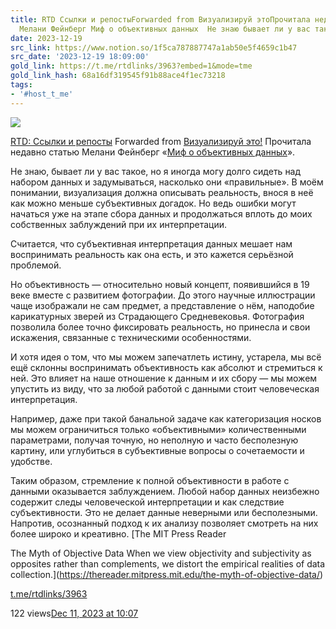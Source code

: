 ```yaml
---
title: RTD Ссылки и репостыForwarded from Визуализируй этоПрочитала недавно статью
  Мелани Фейнберг Миф о объективных данных  Не знаю бывает ли у вас такое но
date: 2023-12-19
src_link: https://www.notion.so/1f5ca787887747a1ab50e5f4659c1b47
src_date: '2023-12-19 18:09:00'
gold_link: https://t.me/rtdlinks/3963?embed=1&mode=tme
gold_link_hash: 68a16df319545f91b88ace4f1ec73218
tags:
- '#host_t_me'
---
```




[*![](https://cdn4.cdn-telegram.org/file/OSP5eSN1Fh5Og4jH5NBxBc3QAzgqHjg8SyCD5TphYcAL91DciL-FdaFVdCUUE21blsgMX6_Euw6qYj0znJomfWcNm0CID6mfmfmqoMLJ15pqsco68PosPtf7kKP_X3OpDin34tBOFtdPMfbHiS9hOsiLuTZmoSV2ngxItKoATygKQt6QSA5vfY7RMnXgFnJ_mVX31etU3BuiWvWTlO0yCCj-cVm-HtfOrveectudQXBX6Xw-hoCfOC3V110Lp6591VwnJtY5SowUdpFWmm3ZSh2_bGQYm-VxafONrOneFzG28g3dnJRNPqM8J5ajxibmoOo6zvCbUHlrt03-GSAmwg.jpg)*](https://t.me/rtdlinks)



[RTD: Ссылки и репосты](https://t.me/rtdlinks)
Forwarded from [Визуализируй это!](https://t.me/visualize_it/95)
Прочитала недавно статью Мелани Фейнберг «[Миф о объективных данных](https://thereader.mitpress.mit.edu/the-myth-of-objective-data)».  
  
Не знаю, бывает ли у вас такое, но я иногда могу долго сидеть над набором данных и задумываться, насколько они «правильные». В моём понимании, визуализация должна описывать реальность, внося в неё как можно меньше субъективных догадок. Но ведь ошибки могут начаться уже на этапе сбора данных и продолжаться вплоть до моих собственных заблуждений при их интерпретации.  
  
Считается, что субъективная интерпретация данных мешает нам воспринимать реальность как она есть, и это кажется серьёзной проблемой.  
  
Но объективность — относительно новый концепт, появившийся в 19 веке вместе с развитием фотографии. До этого научные иллюстрации чаще изображали не сам предмет, а представление о нём, наподобие карикатурных зверей из Страдающего Средневековья. Фотография позволила более точно фиксировать реальность, но принесла и свои искажения, связанные с техническими особенностями.  
  
И хотя идея о том, что мы можем запечатлеть истину, устарела, мы всё ещё склонны воспринимать объективность как абсолют и стремиться к ней. Это влияет на наше отношение к данным и их сбору — мы можем упустить из виду, что за любой работой с данными стоит человеческая интерпретация.  
  
Например, даже при такой банальной задаче как категоризация носков мы можем ограничиться только «объективными» количественными параметрами, получая точную, но неполную и часто бесполезную картину, или углубиться в субъективные вопросы о сочетаемости и удобстве.  
  
Таким образом, стремление к полной объективности в работе с данными оказывается заблуждением. Любой набор данных неизбежно содержит следы человеческой интерпретации и как следствие субъективности. Это не делает данные неверными или бесполезными. Напротив, осознанный подход к их анализу позволяет смотреть на них более широко и креативно.
[The MIT Press Reader

The Myth of Objective Data
When we view objectivity and subjectivity as opposites rather than complements, we distort the empirical realities of data collection.](https://thereader.mitpress.mit.edu/the-myth-of-objective-data/)

[t.me/rtdlinks/3963](https://t.me/rtdlinks/3963)

122 views[Dec 11, 2023 at 10:07](https://t.me/rtdlinks/3963)